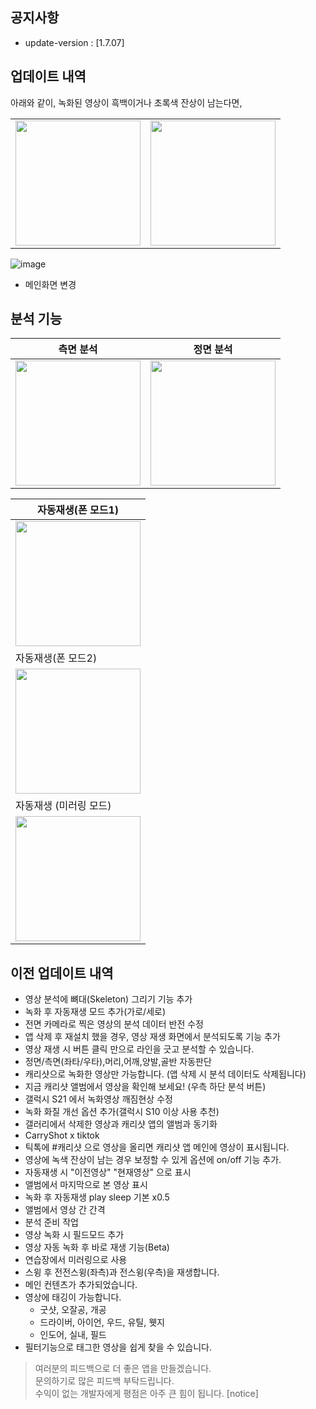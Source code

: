 ## 공지사항 
- update-version : [1.7.07]
## 업데이트 내역
아래와 같이, 녹화된 영상이 흑백이거나 초록색 잔상이 남는다면,
<table>
  <tr>
    <td><img src="https://user-images.githubusercontent.com/61589832/158958740-caf406d3-a0b6-4a47-8a78-2a7f0d569d2d.jpg" width="200" /></td>
    <td><img src="https://user-images.githubusercontent.com/61589832/158958745-46495090-47b7-4717-bbff-765fb2f6b57e.jpg" width="200" /></td>
  </tr>
</table>  

![image](https://user-images.githubusercontent.com/61589832/152135605-bee40d02-f8b5-4ec1-b1bc-9f7150b144de.png)
- 메인화면 변경

## 분석 기능
|측면 분석|정면 분석|
|---|---|
|<img src="https://user-images.githubusercontent.com/61589832/128883798-6eb6ff02-672b-45c5-bc1f-24a79cf8629c.gif" width="200" /> |<img src="https://user-images.githubusercontent.com/61589832/128890707-525d9291-71c9-47a1-92c8-4c37c29c07b3.gif" width="200" /> |

| 자동재생(폰 모드1) |
| --- |
| <img src="https://user-images.githubusercontent.com/61589832/128992718-78959d46-d12a-4849-b122-63e6a0cd8903.gif" width="200" /> |
| 자동재생(폰 모드2) |
| <img src="https://user-images.githubusercontent.com/61589832/128994149-77d32ca7-78f0-4951-b2ba-18372be4242b.gif" width="200" /> |
| 자동재생 (미러링 모드) |
| <img src="https://user-images.githubusercontent.com/61589832/128982667-8d4abd08-5815-499e-b4d6-a68bf0e8a4c6.gif" width="200" /> |

## 이전 업데이트 내역
- 영상 분석에 뼈대(Skeleton) 그리기 기능 추가
- 녹화 후 자동재생 모드 추가(가로/세로)
- 전면 카메라로 찍은 영상의 분석 데이터 반전 수정
- 앱 삭제 후 재설치 했을 경우, 영상 재생 화면에서 분석되도록 기능 추가
- 영상 재생 시 버튼 클릭 만으로 라인을 긋고 분석할 수 있습니다.
- 정면/측면(좌타/우타),머리,어깨,양발,골반 자동판단  
- 캐리샷으로 녹화한 영상만 가능합니다. (앱 삭제 시 분석 데이터도 삭제됩니다)  
- 지금 캐리샷 앨범에서 영상을 확인해 보세요! (우측 하단 분석 버튼)  
- 갤럭시 S21 에서 녹화영상 깨짐현상 수정
- 녹화 화질 개선 옵션 추가(갤럭시 S10 이상 사용 추천)
- 갤러리에서 삭제한 영상과 캐리샷 앱의 앨범과 동기화
- CarryShot x tiktok 
- 틱톡에 #캐리샷 으로 영상을 올리면 캐리샷 앱 메인에 영상이 표시됩니다.
- 영상에 녹색 잔상이 남는 경우 보정할 수 있게 옵션에 on/off 기능 추가.
- 자동재생 시 "이전영상" "현재영상" 으로 표시
- 앨범에서 마지막으로 본 영상 표시
- 녹화 후 자동재생 play sleep 기본 x0.5
- 앨범에서 영상 간 간격
- 분석 준비 작업
- 영상 녹화 시 필드모드 추가
- 영상 자동 녹화 후 바로 재생 기능(Beta)
- 연습장에서 미러링으로 사용  
- 스윙 후 전전스윙(좌측)과 전스윙(우측)을 재생합니다.
- 메인 컨텐츠가 추가되었습니다.
- 영상에 태깅이 가능합니다.
  - 굿샷, 오잘공, 개공
  - 드라이버, 아이언, 우드, 유틸, 웻지
  - 인도어, 실내, 필드
-  필터기능으로 태그한 영상을 쉽게 찾을 수 있습니다.


> 여러분의 피드백으로 더 좋은 앱을 만들겠습니다.  
> 문의하기로 많은 피드백 부탁드립니다.  
> 수익이 없는 개발자에게 평점은 아주 큰 힘이 됩니다.
[notice]

